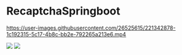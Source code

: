 # RecaptchaSpringboot


https://user-images.githubusercontent.com/26525615/221342878-1c192315-5c17-4b8c-bb2e-792265a213e6.mp4

![](https://pbs.twimg.com/media/Fpywk6fX0AI2ZIS?format=jpg&name=large)
![](https://pbs.twimg.com/media/Fpywmn6XgAA6yvR?format=jpg&name=large)
